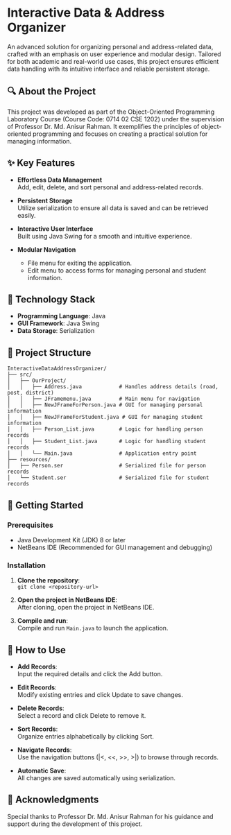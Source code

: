 # Interactive Data & Address Organizer

An advanced solution for organizing personal and address-related data, crafted with an emphasis on user experience and modular design. Tailored for both academic and real-world use cases, this project ensures efficient data handling with its intuitive interface and reliable persistent storage.
## 🔍 About the Project

This project was developed as part of the Object-Oriented Programming Laboratory Course (Course Code: 0714 02 CSE 1202) under the supervision of Professor Dr. Md. Anisur Rahman. It exemplifies the principles of object-oriented programming and focuses on creating a practical solution for managing information.
## ✨ Key Features

- **Effortless Data Management**  
  Add, edit, delete, and sort personal and address-related records.

- **Persistent Storage**  
  Utilize serialization to ensure all data is saved and can be retrieved easily.

- **Interactive User Interface**  
  Built using Java Swing for a smooth and intuitive experience.

- **Modular Navigation**  
  - File menu for exiting the application.  
  - Edit menu to access forms for managing personal and student information.
## 🚀 Technology Stack

- **Programming Language**: Java  
- **GUI Framework**: Java Swing  
- **Data Storage**: Serialization
## 📂 Project Structure
```plaintext
InteractiveDataAddressOrganizer/
├── src/
│   ├── OurProject/
│   │   ├── Address.java            # Handles address details (road, post, district)
│   │   ├── JFramemenu.java         # Main menu for navigation
│   │   ├── NewJFrameForPerson.java # GUI for managing personal information
│   │   ├── NewJFrameForStudent.java # GUI for managing student information
│   │   ├── Person_List.java        # Logic for handling person records
│   │   ├── Student_List.java       # Logic for handling student records
│   │   └── Main.java               # Application entry point
├── resources/
│   ├── Person.ser                  # Serialized file for person records
│   └── Student.ser                 # Serialized file for student records
```
## 🔧 Getting Started

### Prerequisites

- Java Development Kit (JDK) 8 or later
- NetBeans IDE (Recommended for GUI management and debugging)

### Installation

1. **Clone the repository**:  
   `git clone <repository-url>`

2. **Open the project in NetBeans IDE**:  
   After cloning, open the project in NetBeans IDE.

3. **Compile and run**:  
   Compile and run `Main.java` to launch the application.
## 📘 How to Use

- **Add Records**:  
  Input the required details and click the Add button.

- **Edit Records**:  
  Modify existing entries and click Update to save changes.

- **Delete Records**:  
  Select a record and click Delete to remove it.

- **Sort Records**:  
  Organize entries alphabetically by clicking Sort.

- **Navigate Records**:  
  Use the navigation buttons (|<, <<, >>, >|) to browse through records.

- **Automatic Save**:  
  All changes are saved automatically using serialization.
## 🙏 Acknowledgments

Special thanks to Professor Dr. Md. Anisur Rahman for his guidance and support during the development of this project.
